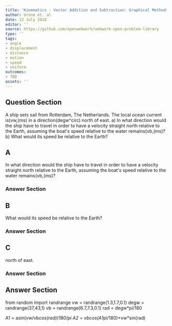 ```yaml
---
title: 'Kinematics - Vector Addition and Subtraction: Graphical Methods'
author: Urone et. al
date: 13 July 2018
editor: ''
source: https://github.com/openwebwork/webwork-open-problem-library
type: ''
tags:
- angle
- displacement
- distance
- motion
- speed
- uniform
outcomes:
- TBD
assets: ''
---
```


## Question Section 

A ship sets sail from Rotterdam, The Netherlands. The local
ocean current is(vw,(ms) in a direction(degw^circ) north of east.
a) In what direction would the ship have to travel in order to have a velocity straight north relative to the Earth, assuming the boat's speed relative to the water remains(vb,(ms)?
b) What would its speed be relative to the Earth?
## A
In what direction would the ship have to travel in order to have a velocity straight north relative to the Earth, assuming the boat's speed relative to the water remains(vb,(ms)?
### Answer Section
## B
What would its speed be relative to the Earth?
### Answer Section
## C
north of east.
### Answer Section


## Answer Section

from random import randrange
vw = randrange(1.3,1.7,0.1)
degw = randrange(37,43,1)
vb = randrange(6.7,7.3,0.1)
rad = degw*pi/180

A1 = asin(vw/vb*cos(rad))*180/pi
A2 = vb*cos(A1*pi/180)+vw*sin(rad)